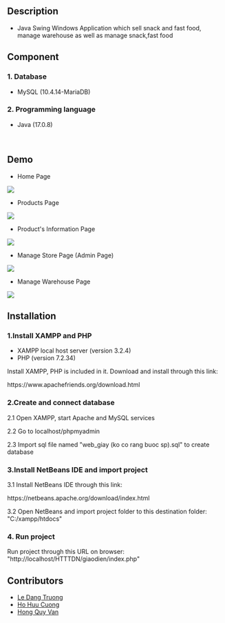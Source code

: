 <h2>Description</h2>
<ul list-style-type="circle">
  <li>Java Swing Windows Application which sell snack and fast food, manage warehouse as well as manage snack,fast food </li>
</ul>
<h2>Component</h2>
<h3>1. Database</h3>
<ul list-style-type="circle">
  <li>MySQL (10.4.14-MariaDB)</li>
</ul>
<h3>2. Programming language</h3>
<ul list-style-type="circle">
  <li>Java (17.0.8)</li>
</ul>
<br>
<h2>Demo</h2>
<ul list-style-type="circle">
  <li>Home Page</li>
</ul>
<img src="../develop/img/screenshot/index.png" style="max-width: 100%;">
<ul list-style-type="circle">
  <li>Products Page</li>
</ul>
<img src="../develop/img/screenshot/products.png" style="max-width: 100%;">
<ul list-style-type="circle">
  <li>Product's Information Page</li>
</ul>
<img src="../develop/img/screenshot/productinfo.png" style="max-width: 100%;">
<ul list-style-type="circle">
  <li>Manage Store Page (Admin Page)</li>
</ul>
<img src="../develop/img/screenshot/admin.png" style="max-width: 100%;">
<ul list-style-type="circle">
  <li>Manage Warehouse Page</li>
</ul>
<img src="../develop/img/screenshot/kho.png" style="max-width: 100%;">

<h2>Installation</h2>
<h3>1.Install XAMPP and PHP</h3>
<ul list-style-type="circle">
  <li>XAMPP local host server (version 3.2.4)</li>
  <li>PHP (version 7.2.34)</li>
</ul>
<p>Install XAMPP, PHP is included in it. Download and install through this link:</p>
<p>https://www.apachefriends.org/download.html</p>

<h3>2.Create and connect database</h3>
<p>2.1 Open XAMPP, start Apache and MySQL services</p>
<p>2.2 Go to localhost/phpmyadmin</p>
<p>2.3 Import sql file named "web_giay (ko co rang buoc sp).sql" to create database</p>

<h3>3.Install NetBeans IDE and import project</h3>
<p>3.1 Install NetBeans IDE through this link: </p>
<p>https://netbeans.apache.org/download/index.html</p>
<p>3.2 Open NetBeans and import project folder to this destination folder: "C:/xampp/htdocs"</p>

<h3>4. Run project</h3>
<p>Run project through this URL on browser: "http://localhost/HTTTDN/giaodien/index.php"</p>

<h2>Contributors</h2>
<ul list-style-type="circle">
  <li><a href="https://github.com/wwwdddafaf">Le Dang Truong</a></li>
  <li><a href="https://github.com/HoHuuCuong">Ho Huu Cuong</a></li>
  <li><a href="https://github.com/hongquyvan61">Hong Quy Van</a></li>
</ul>
